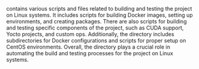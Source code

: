 contains various scripts and files related to building and testing the project on Linux systems. It includes scripts for building Docker images, setting up environments, and creating packages. There are also scripts for building and testing specific components of the project, such as CUDA support, Yocto projects, and custom ops. Additionally, the directory includes subdirectories for Docker configurations and scripts for proper setup on CentOS environments. Overall, the directory plays a crucial role in automating the build and testing processes for the project on Linux systems.